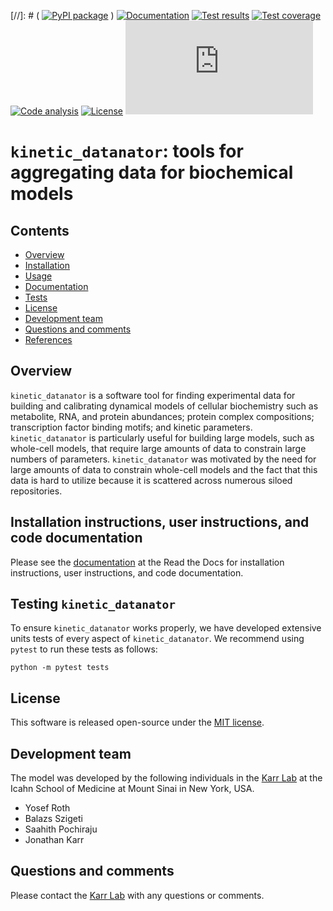 [//]: # ( [![PyPI package](https://img.shields.io/pypi/v/Kinetic-Datanator.svg)](https://pypi.python.org/pypi/Kinetic-Datanator) )
[![Documentation](https://readthedocs.org/projects/kinetic_datanator/badge/?version=latest)](http://kinetic_datanator.readthedocs.org)
[![Test results](https://circleci.com/gh/KarrLab/kinetic_datanator.svg?style=shield)](https://circleci.com/gh/KarrLab/kinetic_datanator)
[![Test coverage](https://coveralls.io/repos/github/KarrLab/kinetic_datanator/badge.svg)](https://coveralls.io/github/KarrLab/kinetic_datanator)
[![Code analysis](https://api.codeclimate.com/v1/badges/62e495c53a118f35afea/maintainability)](https://codeclimate.com/github/KarrLab/kinetic_datanator)
[![License](https://img.shields.io/github/license/KarrLab/kinetic_datanator.svg)](LICENSE)
![Analytics](https://ga-beacon.appspot.com/UA-86759801-1/kinetic_datanator/README.md?pixel)

# `kinetic_datanator`: tools for aggregating data for biochemical models

## Contents
* [Overview](#overview)
* [Installation](#installation)
* [Usage](#usage)
* [Documentation](#documentation)
* [Tests](#tests)
* [License](#license)
* [Development team](#development-team)
* [Questions and comments](#questions-and-comments)
* [References](#references)

## Overview
`kinetic_datanator` is a software tool for finding experimental data for building and calibrating dynamical models of cellular biochemistry such as metabolite, RNA, and protein abundances; protein complex compositions; transcription factor binding motifs; and kinetic parameters. ``kinetic_datanator`` is particularly useful for building large models, such as whole-cell models, that require large amounts of data to constrain large numbers of parameters. ``kinetic_datanator`` was motivated by the need for large amounts of data to constrain whole-cell models and the fact that this data is hard to utilize because it is scattered across numerous siloed repositories.

## Installation instructions, user instructions, and code documentation
Please see the [documentation](http://kinetic_datanator.readthedocs.org) at the Read the Docs for installation instructions, user instructions, and code documentation.

## Testing `kinetic_datanator`
To ensure `kinetic_datanator` works properly, we have developed extensive units tests of every aspect of `kinetic_datanator`. We recommend using `pytest` to run these tests as follows:

```
python -m pytest tests
```

## License
This software is released open-source under the [MIT license](LICENSE).

## Development team
The model was developed by the following individuals in the [Karr Lab](http://www.karrlab.org) at the Icahn School of Medicine at Mount Sinai in New York, USA.

* Yosef Roth
* Balazs Szigeti
* Saahith Pochiraju
* Jonathan Karr

## Questions and comments
Please contact the [Karr Lab](http://www.karrlab.org) with any questions or comments.
